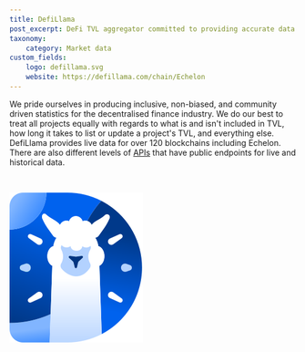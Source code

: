 ```yaml
---
title: DefiLlama
post_excerpt: DeFi TVL aggregator committed to providing accurate data with transparency and without ads
taxonomy:
    category: Market data
custom_fields:
    logo: defillama.svg
    website: https://defillama.com/chain/Echelon
---
```

We pride ourselves in producing inclusive, non-biased, and community driven statistics for the decentralised finance industry. We do our best to treat all projects equally with regards to what is and isn't included in TVL, how long it takes to list or update a project's TVL, and everything else.
DefiLlama provides live data for over 120 blockchains including Echelon. There are also different levels of [APIs](https://www.coingecko.com/en/api) that have public endpoints for live and historical data.

&nbsp;

[![defillama](/_images/defillama.svg "DefiLlama")](https://defillama.com/chain/Echelon)
